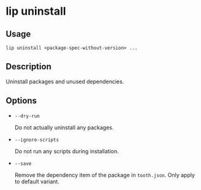 # lip uninstall

## Usage

```shell
lip uninstall <package-spec-without-version> ...
```

## Description

Uninstall packages and unused dependencies.

## Options

- `--dry-run`

  Do not actually uninstall any packages.

- `--ignore-scripts`

  Do not run any scripts during installation.

- `--save`

  Remove the dependency item of the package in `tooth.json`. Only apply to default variant.
